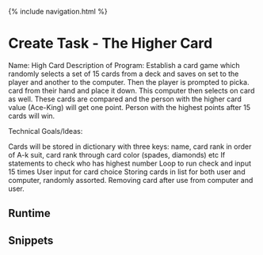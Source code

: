 {% include navigation.html %}

# Create Task  - The Higher Card
Name: High Card Description of Program: Establish a card game which randomly selects a set of 15 cards from a deck and saves on set to the player and another to the computer. Then the player is prompted to picka. card from their hand and place it down. This computer then selects on card as well. These cards are compared and the person with the higher card value (Ace-King) will get one point. Person with the highest points after 15 cards will win.

Technical Goals/Ideas:

Cards will be stored in dictionary with three keys: name, card rank in order of A-k suit, card rank through card color (spades, diamonds) etc
If statements to check who has highest number
Loop to run check and input 15 times
User input for card choice
Storing cards in list for both user and computer, randomly assorted. Removing card after use from computer and user.


## Runtime 
## Snippets 
